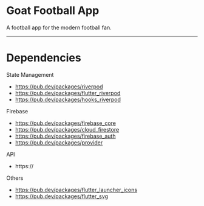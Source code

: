 # Goat Football App

A football app for the modern football fan.

---

# Dependencies

State Management

- https://pub.dev/packages/riverpod
- https://pub.dev/packages/flutter_riverpod
- https://pub.dev/packages/hooks_riverpod

Firebase

- https://pub.dev/packages/firebase_core
- https://pub.dev/packages/cloud_firestore
- https://pub.dev/packages/firebase_auth
- https://pub.dev/packages/provider

API

- https://

Others

- https://pub.dev/packages/flutter_launcher_icons
- https://pub.dev/packages/flutter_svg
